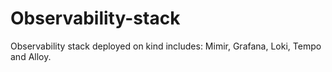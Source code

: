# Observability-stack
Observability stack deployed on kind includes: Mimir, Grafana, Loki, Tempo and Alloy.
